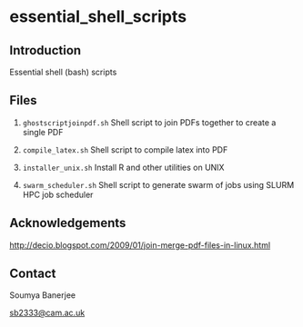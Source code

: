 # essential_shell_scripts

## Introduction

Essential shell (bash) scripts

## Files

1) `ghostscriptjoinpdf.sh`  Shell script to join PDFs together to create a single PDF

2) `compile_latex.sh` Shell script to compile latex into PDF

3) `installer_unix.sh` Install R and other utilities on UNIX
 
4) `swarm_scheduler.sh` Shell script to generate swarm of jobs using SLURM HPC job scheduler

## Acknowledgements

http://decio.blogspot.com/2009/01/join-merge-pdf-files-in-linux.html

## Contact

Soumya Banerjee

sb2333@cam.ac.uk
